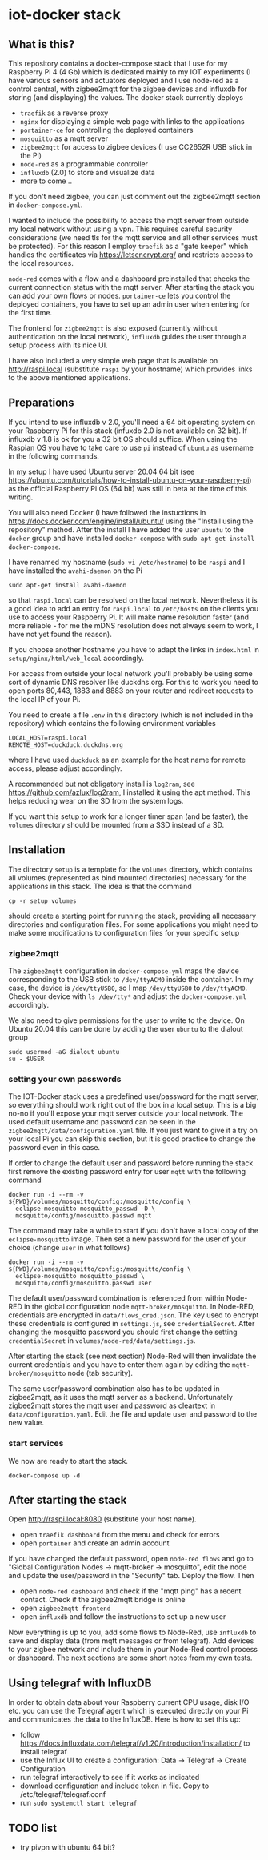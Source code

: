 # iot-docker stack

## What is this?

This repository contains a docker-compose stack that I use for my Raspberry 
Pi 4 (4 Gb) which is dedicated mainly to my IOT experiments (I have various 
sensors and actuators deployed and I use node-red as a control central, 
with zigbee2mqtt for the zigbee devices and influxdb for storing (and 
displaying) the values. The docker stack currently deploys

* `traefik` as a reverse proxy
* `nginx` for displaying a simple web page with links to the applications
* `portainer-ce` for controlling the deployed containers
* `mosquitto` as a mqtt server
* `zigbee2mqtt` for access to zigbee devices (I use CC2652R USB stick in the Pi)
* `node-red` as a programmable controller
* `influxdb` (2.0) to store and visualize data
* more to come ..

If you don't need zigbee, you can just comment out the zigbee2mqtt section
in `docker-compose.yml`.

I wanted to include the possibility to access the mqtt server from outside
my local network without using a vpn. This requires careful security 
considerations (we need tls for the mqtt service and all other services
must be protected). For this reason I employ `traefik` as a "gate keeper"
which handles the certificates via https://letsencrypt.org/ and
restricts access to the local resources.

`node-red` comes with a flow and a dashboard preinstalled that checks 
the current connection status with the mqtt server. After starting 
the stack you can add your own flows or nodes. `portainer-ce` lets 
you control the deployed containers, you have to set up an admin user
when entering for the first time.

The frontend for `zigbee2mqtt` is also exposed (currently 
without authentication on the local network), `influxdb` guides the
user through a setup process with its nice UI.

I have also included a very simple web page that is available on 
http://raspi.local (substitute `raspi` by your hostname) which
provides links to the above mentioned applications.

## Preparations

If you intend to use influxdb v 2.0, you'll need a 64 bit operating system 
on your Raspberry Pi for this stack (infuxdb 2.0 is not available on 32 bit). 
If influxdb v 1.8 is ok for you a 32 bit OS should suffice. When using 
the Raspian OS you have to take care to use `pi` instead of `ubuntu` 
as username in the following commands.

In my setup I have used Ubuntu server 20.04 64 bit (see 
https://ubuntu.com/tutorials/how-to-install-ubuntu-on-your-raspberry-pi)
as the official Raspberry Pi OS (64 bit) was still in beta at the time of 
this writing. 

You will also need Docker (I have followed the instuctions in
https://docs.docker.com/engine/install/ubuntu/ using the "Install using the 
repository" method. After the install I have added the user `ubuntu` 
to the `docker` group and have installed `docker-compose` with 
`sudo apt-get install docker-compose`. 

I have renamed my hostname (`sudo vi /etc/hostname`) to be `raspi` and I
have installed the `avahi-daemon` on the Pi

    sudo apt-get install avahi-daemon

so that `raspi.local` can be resolved on the local network. Nevertheless
it is a good idea to add an entry for `raspi.local` to `/etc/hosts` on
the clients you use to access your Raspberry Pi. It will make name resolution 
faster (and more reliable - for me the mDNS resolution does not always
seem to work, I have not yet found the reason).

If you choose another hostname you have to adapt the links in `index.html` in 
`setup/nginx/html/web_local` accordingly.

For access from outside your local network you'll probably be using
some sort of dynamic DNS resolver like duckdns.org. For this to work 
you need to open ports 80,443, 1883 and 8883 on your router and redirect
requests to the local IP of your Pi.

You need to create a file `.env` in this directory (which is not included
in the repository) which contains the following environment variables

    LOCAL_HOST=raspi.local
    REMOTE_HOST=duckduck.duckdns.org

where I have used `duckduck` as an example for the host name for remote 
access, please adjust accordingly.

A recommended but not obligatory install is `log2ram`, see
https://github.com/azlux/log2ram, I installed it using the apt method. This 
helps reducing wear on the SD from the system logs.

If you want this setup to work for a longer timer span (and be faster), 
the `volumes` directory should be mounted from a SSD instead of a SD.

## Installation

The directory `setup` is a template for the `volumes` directory,
which contains all volumes (represented as bind mounted directories)
necessary for the applications in this stack. The idea is that the command

    cp -r setup volumes 

should create a starting point for running the stack, providing all 
necessary directories and configuration files. For some applications 
you might need to make some modifications to configuration files
for your specific setup

### zigbee2mqtt

The `zigbee2mqtt` configuration in `docker-compose.yml` maps the 
device corresponding to the USB stick to `/dev/ttyACM0` inside the 
container. In my case, the device is `/dev/ttyUSB0`, so I map 
`/dev/ttyUSB0` to `/dev/ttyACM0`. Check your device with 
`ls /dev/tty*` and adjust the `docker-compose.yml` accordingly. 

We also need to give permissions for the user to write to the device. 
On Ubuntu 20.04 this can be done by adding the user `ubuntu` to the 
dialout group

    sudo usermod -aG dialout ubuntu
    su - $USER

### setting your own passwords

The IOT-Docker stack uses a predefined user/password for the mqtt server, 
so everything should work right out of the box in a local setup. This is
a big no-no if you'll expose your mqtt server outside your local
network. The used default username and password can be seen in the
`zigbee2mqtt/data/configuration.yaml` file. If you just want to give it 
a try on your local Pi you can skip this section, but it is good 
practice to change the password even in this case. 

If order to change the default user and password before running the stack
first remove the existing password entry for user `mqtt` with the 
following command 

    docker run -i --rm -v ${PWD}/volumes/mosquitto/config:/mosquitto/config \
      eclipse-mosquitto mosquitto_passwd -D \
      mosquitto/config/mosquitto.passwd mqtt

The command may take a while to start if you don't have a local copy
of the `eclipse-mosquitto` image. Then set a new password for the 
user of your choice (change `user` in what follows)

    docker run -i --rm -v ${PWD}/volumes/mosquitto/config:/mosquitto/config \
      eclipse-mosquitto mosquitto_passwd \
      mosquitto/config/mosquitto.passwd user

The default user/password combination is referenced from within Node-RED 
in the global configuration node `mqtt-broker/mosquitto`. In Node-RED, 
credentials are encrypted in `data/flows_cred.json`. The key used 
to encrypt these credentials is configured in `settings.js`, 
see `credentialSecret`. After changing the mosquitto password
you should first change the setting `credentialSecret` in 
`volumes/node-red/data/settings.js`.

After starting the stack (see next section) Node-Red will
then invalidate the current credentials and you have 
to enter them again by editing the `mqtt-broker/mosquitto` node 
(tab security). 

The same user/password combination also has to be updated in 
zigbee2mqtt, as it uses the mqtt server as a backend. Unfortunately 
zigbee2mqtt stores the mqtt user and password as cleartext in 
`data/configuration.yaml`. Edit the file and update user and 
password to the new value.

### start services

We now are ready to start the stack.

    docker-compose up -d 


## After starting the stack

Open http://raspi.local:8080 (substitute your host name). 

* open `traefik dashboard` from the menu and check for errors
* open `portainer` and create an admin account

If you have changed the default password, open `node-red flows` and
go to "Global Configuration Nodes -> mqtt-broker -> mosquitto", edit
the node and update the user/password in the "Security" tab. Deploy
the flow. Then

* open `node-red dashboard` and check if the "mqtt ping" has a recent 
  contact. Check if the zigbee2mqtt bridge is online
* open `zigbee2mqtt frontend` 
* open `influxdb` and follow the instructions to set up a new user

Now everything is up to you, add some flows to Node-Red, use `influxdb`
to save and display data (from mqtt messages or from telegraf). Add 
devices to your zigbee network and include them in your Node-Red 
control process or dashboard. The next sections are some short 
notes from my own tests.

## Using telegraf with InfluxDB

In order to obtain data about your Raspberry current CPU usage, disk I/O 
etc. you can use the Telegraf agent which is executed directly on your 
Pi and communicates the data to the InfluxDB. Here is how to set this up:

* follow https://docs.influxdata.com/telegraf/v1.20/introduction/installation/
  to install telegraf
* use the Influx UI to create a configuration: Data -> Telegraf -> 
  Create Configuration
* run telegraf interactively to see if it works as indicated
* download configuration and include token in file. 
  Copy to /etc/telegraf/telegraf.conf
* run `sudo systemctl start telegraf` 

## TODO list

* try pivpn with ubuntu 64 bit?
